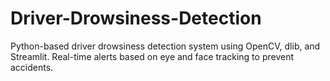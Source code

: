 # Driver-Drowsiness-Detection
 Python-based driver drowsiness detection system using OpenCV, dlib, and Streamlit. Real-time alerts based on eye and face tracking to prevent accidents.
